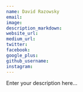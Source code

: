 ```yaml
---
name: David Razowsky
email:
image:
description_markdown:
website_url:
medium_url:
twitter:
facebook:
google_plus:
github_username:
instagram:
---
```


Enter your description here...
